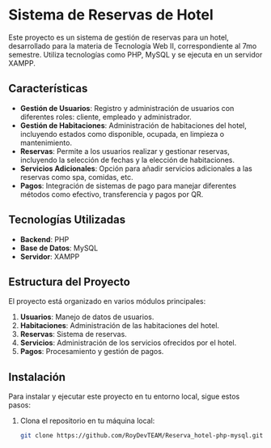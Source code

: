 # Sistema de Reservas de Hotel

Este proyecto es un sistema de gestión de reservas para un hotel, desarrollado para la materia de Tecnología Web II, correspondiente al 7mo semestre. Utiliza tecnologías como PHP, MySQL y se ejecuta en un servidor XAMPP.

## Características

- **Gestión de Usuarios**: Registro y administración de usuarios con diferentes roles: cliente, empleado y administrador.
- **Gestión de Habitaciones**: Administración de habitaciones del hotel, incluyendo estados como disponible, ocupada, en limpieza o mantenimiento.
- **Reservas**: Permite a los usuarios realizar y gestionar reservas, incluyendo la selección de fechas y la elección de habitaciones.
- **Servicios Adicionales**: Opción para añadir servicios adicionales a las reservas como spa, comidas, etc.
- **Pagos**: Integración de sistemas de pago para manejar diferentes métodos como efectivo, transferencia y pagos por QR.

## Tecnologías Utilizadas

- **Backend**: PHP
- **Base de Datos**: MySQL
- **Servidor**: XAMPP

## Estructura del Proyecto

El proyecto está organizado en varios módulos principales:

1. **Usuarios**: Manejo de datos de usuarios.
2. **Habitaciones**: Administración de las habitaciones del hotel.
3. **Reservas**: Sistema de reservas.
4. **Servicios**: Administración de los servicios ofrecidos por el hotel.
5. **Pagos**: Procesamiento y gestión de pagos.

## Instalación

Para instalar y ejecutar este proyecto en tu entorno local, sigue estos pasos:

1. Clona el repositorio en tu máquina local:
   ```bash
   git clone https://github.com/RoyDevTEAM/Reserva_hotel-php-mysql.git

